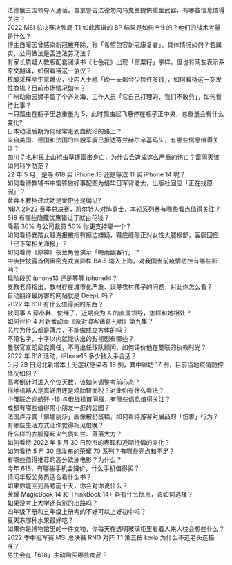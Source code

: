法德俄三国领导人通话，普京警告法德勿向乌克兰提供重型武器，有哪些信息值得关注？  
2022 MSI 总决赛决胜局 T1 如此离谱的 BP 结果是如何产生的？他们的战术考量是什么？  
博主自曝因曾感染新冠被开除，称「希望包容新冠康复者」，具体情况如何？若属实，公司做法是否违法劳动法？  
有家长质疑人教版配套阅读书《七色花》出现「罂粟籽」字样，但也有网友表示系原文翻译，如何看待这一争议？  
核酸采样亭生意爆火，业内人士称「晚一天都会少捡许多钱」，如何看待这一突发性商机？目前市场情况如何？  
广州动物园狮子留了个齐刘海，工作人员「它自己打理的，我们不敢剪」，如何看待此事？  
一只瓢虫在瓶子里总重量为 5，此时瓢虫起飞悬停在瓶子正中央，总重量会有什么变化?  
日本动漫后期为何经常走到血统论的路上？  
来自美国、德国和法国的四艘军舰已抵达芬兰赫尔辛基码头，有哪些信息值得关注？  
四川 7 名村民上山挖虫草遭雷击身亡，为什么会造成这么严重的伤亡？雷雨天该如何科学防范？  
22 年 5 月，是等 618 买 iPhone 13 还是等双 11 买 iPhone 14 呢？  
如何看待教辅书中雷锋做好事配图为侵华日军背老太，出版社回应「正在找原因」？  
黄蓉不教杨过武功是爱护还是偏见?  
NBA 21-22 赛季总决赛，凯尔特人对阵勇士，本轮系列赛有哪些看点值得关注？  
618 有哪些隐藏优惠错过了就白花钱？  
降薪 30% 与公司裁员 50% 你更支持哪一个？  
如何看待安踏女鞋海报被指有擦边嫌疑，鞋底缝隙正对女性大腿根部，客服回应「已下架相关海报」？  
如何看待《原神》夜兰角色演示「晦雨幽客行」？  
中疾控披露首例奥密克戎变异株 BA.5 输入上海，对我国当前疫情防控有哪些影响？  
现阶段买 iphone13 还是等等 iphone14？  
支教老师指出，教材存在城市化严重、误导农村孩子的问题，对此你怎么看？  
自动翻译最厉害的网站就是 DeepL 吗？  
2022 年 618 有什么值得买的东西？  
被同事 A 穿小鞋、使绊子，近期变为 A 的直属领导，怎样和她相处？  
如何评价 4 月新番动画《派对浪客诸葛孔明》第九集？  
芯片为什么都是薄片，不能做成立方体的吗？  
不带名字，十字以内就能认出的影视剧有哪些？  
曼联官宣朗尼克离任，不再出任球队顾问，如何评价他在曼联的执教时光？  
2022 年 618 活动，iPhone13 多少钱入手合适？  
5 月 29 日河北新增本土无症状感染者 19 例，其中廊坊 17 例，目前当地疫情防控情况如何？  
高考倒计时进入个位天数，该如何调整考前心态？  
拖地机器人是真好用还是鸡肋智商税？对此你有什么看法？  
中俄联合巡航歼 -16 与俄战机首同框，有哪些信息值得关注？  
成都有哪些值得带小朋友一逛的公园？  
法国卢浮宫「蒙娜丽莎」画像被扔蛋糕，如何看待游客对展品的「伤害」行为？  
有哪些生活方式让你觉得相见恨晚？  
什么样的衣服穿起来气质如兰、落落大方？  
如何看待 2022 年 5 月 30 日股市的表现和近期行情的变化？  
如何看待 5 月 30 日发布的荣耀 70 系列？有哪些亮点和不足？  
有哪些值得推荐的高分欧洲电影？为什么？  
今年 618，有哪些手机会降价，什么手机值得买？  
请问年轻公务员适合看什么书？  
如果你能回到高考前十天，你会对你说什么？  
荣耀 MagicBook 14 和 ThinkBook 14+ 各有什么优点，该如何选择？  
如果没考上大学还有别的出路吗？  
四年级下册和五年级上册考的不好可以上好初中吗？  
夏天冻哪种水果最好吃？  
如果你是博物馆里的一件文物，你每天在透明玻璃柜里看着人来人往会想些什么？  
2022 季中冠军赛 MSi 总决赛 RNG 对阵 T1 第五把 keria 为什么不选老头选猫咪？  
男生会在「618」主动购买哪些商品？  
